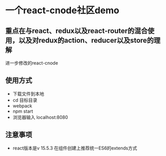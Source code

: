﻿# 一个react-cnode社区demo
## 重点在与react、redux以及react-router的混合使用，以及对redux的action、reducer以及store的理解
进一步修改的react-cnode
## 使用方式
- 下载文件到本地
- cd 目标目录
- webpack
- npm start
- 浏览器输入 localhost:8080
## 注意事项
- react版本是v 15.5.3 在组件创建上推荐统一ES6的extends方式